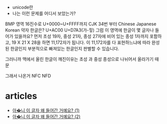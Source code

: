 -   unicode란
-   나는 이런 문제를 어디서 보았는가?

BMP 영역
16진수로 U+0000~U+FFFF까지
CJK 34번 부터 Chinese Japanese Korean 약자
한글은?
U+AC00 U+D7A3(가-힣)
그럼 이 영역에 한글이 몇 글자나 들어가 있을까요? 먼저 초성 19자, 중성 21자, 종성 27자에 비어 있는 종성 1자까지 포함하고, 19 X 21 X 28을 하면 11,172자가 됩니다. 이 11,172자를 다 표현하느냐에 따라 완성된 한글인지 부분적으로 빠져있는 한글인지 판별할 수 있습니다.

그러니까 맥에서 올린 한글이 깨진이유는 초성 과 중성 종성으로 나뉘어서 올라가기 때문

그래서 나온거 NFC NFD

# articles

-   [아�니 이 글자 왜 들어간 거예요? (1)][1]
-   [아�니 이 글자 왜 들어간 거예요? (2)][2]

[1]: https://yozm.wishket.com/magazine/detail/2836/
[2]: https://yozm.wishket.com/magazine/detail/2837/
